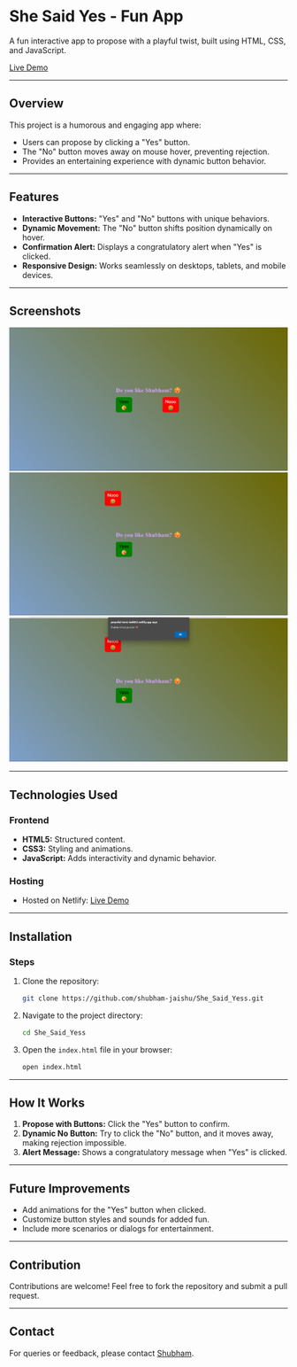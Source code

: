 # She Said Yes - Fun App

A fun interactive app to propose with a playful twist, built using HTML, CSS, and JavaScript.

[Live Demo](https://peaceful-torte-be8832.netlify.app/)

---

## Overview
This project is a humorous and engaging app where:
- Users can propose by clicking a "Yes" button.
- The "No" button moves away on mouse hover, preventing rejection.
- Provides an entertaining experience with dynamic button behavior.

---

## Features
- **Interactive Buttons:** "Yes" and "No" buttons with unique behaviors.
- **Dynamic Movement:** The "No" button shifts position dynamically on hover.
- **Confirmation Alert:** Displays a congratulatory alert when "Yes" is clicked.
- **Responsive Design:** Works seamlessly on desktops, tablets, and mobile devices.

---

## Screenshots
![Screenshot 1](./Screenshots/ss1.png)
![Screenshot 2](./Screenshots/ss2.png)
![Screenshot 3](./Screenshots/ss3.png)

---

## Technologies Used

### Frontend
- **HTML5:** Structured content.
- **CSS3:** Styling and animations.
- **JavaScript:** Adds interactivity and dynamic behavior.

### Hosting
- Hosted on Netlify: [Live Demo](https://peaceful-torte-be8832.netlify.app/)

---

## Installation

### Steps
1. Clone the repository:
   ```bash
   git clone https://github.com/shubham-jaishu/She_Said_Yess.git
   ```

2. Navigate to the project directory:
   ```bash
   cd She_Said_Yess
   ```

3. Open the `index.html` file in your browser:
   ```bash
   open index.html
   ```

---

## How It Works
1. **Propose with Buttons:** Click the "Yes" button to confirm.
2. **Dynamic No Button:** Try to click the "No" button, and it moves away, making rejection impossible.
3. **Alert Message:** Shows a congratulatory message when "Yes" is clicked.

---

## Future Improvements
- Add animations for the "Yes" button when clicked.
- Customize button styles and sounds for added fun.
- Include more scenarios or dialogs for entertainment.

---

## Contribution
Contributions are welcome! Feel free to fork the repository and submit a pull request.

---

## Contact
For queries or feedback, please contact [Shubham](mailto:shubhamjaishu@gmail.com).
